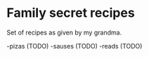 # Family secret recipes


Set of recipes as given by my grandma.

-pizas (TODO)
-sauses (TODO)
-reads (TODO)
